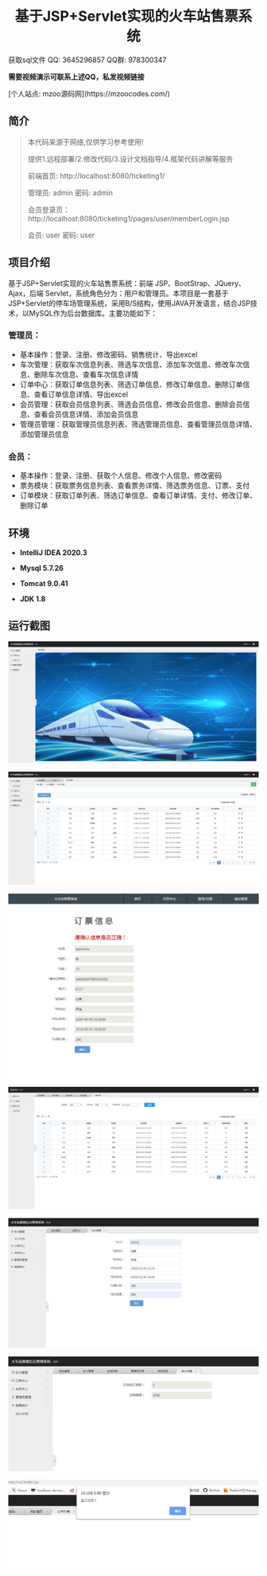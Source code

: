 <p><h1 align="center">基于JSP+Servlet实现的火车站售票系统</h1></p>

<p> 获取sql文件 QQ: 3645296857 QQ群: 978300347 </p>
<b> 需要视频演示可联系上述QQ，私发视频链接 </b>
<p> [个人站点: mzoo源码网](https://mzoocodes.com/)</p>

## 简介

> 本代码来源于网络,仅供学习参考使用!
>
> 提供1.远程部署/2.修改代码/3.设计文档指导/4.框架代码讲解等服务
>
> 前端首页: http://localhost:8080/ticketing1/
>
> 管理员: admin 密码: admin
> 
> 会员登录页：http://localhost:8080/ticketing1/pages/user/memberLogin.jsp
> 
> 会员: user 密码: user

## 项目介绍

基于JSP+Servlet实现的火车站售票系统：前端 JSP、BootStrap、JQuery、Ajax，后端 Servlet，系统角色分为：用户和管理员。本项目是一套基于JSP+Servlet的停车场管理系统，采用B/S结构，使用JAVA开发语言，结合JSP技术，以MySQL作为后台数据库。主要功能如下：

### 管理员：

- 基本操作：登录、注册、修改密码、销售统计、导出excel
- 车次管理：获取车次信息列表、筛选车次信息、添加车次信息、修改车次信息、删除车次信息、查看车次信息详情
- 订单中心：获取订单信息列表、筛选订单信息、修改订单信息、删除订单信息、查看订单信息详情、导出excel
- 会员管理：获取会员信息列表、筛选会员信息、修改会员信息、删除会员信息、查看会员信息详情、添加会员信息
- 管理员管理：获取管理员信息列表、筛选管理员信息、查看管理员信息详情、添加管理员信息

### 会员：

- 基本操作：登录、注册、获取个人信息、修改个人信息、修改密码
- 票务模块：获取票务信息列表、查看票务详情、筛选票务信息、订票、支付
- 订单模块：获取订单列表、筛选订单信息、查看订单详情、支付、修改订单、删除订单

## 环境

- <b>IntelliJ IDEA 2020.3</b>

- <b>Mysql 5.7.26</b>

- <b>Tomcat 9.0.41</b>

- <b>JDK 1.8</b>


## 运行截图

![](screenshot/1.jpg)

![](screenshot/2.jpg)

![](screenshot/3.jpg)

![](screenshot/4.jpg)

![](screenshot/5.jpg)

![](screenshot/6.jpg)

![](screenshot/7.jpg)
